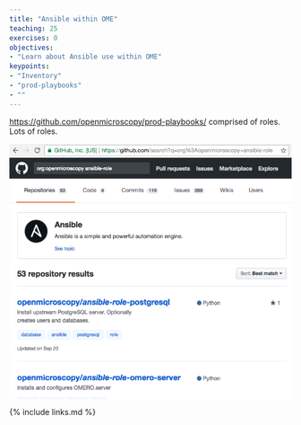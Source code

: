 ```yaml
---
title: "Ansible within OME"
teaching: 25
exercises: 0
objectives:
- "Learn about Ansible use within OME"
keypoints:
- "Inventory"
- "prod-playbooks"
- ""
---
```



https://github.com/openmicroscopy/prod-playbooks/
  comprised of roles. Lots of roles. 

<img src="../fig/gh-ansible-roles.png" title="Lots of roles" alt="Lots of roles" style="display: block; margin: auto;" />


{% include links.md %}
